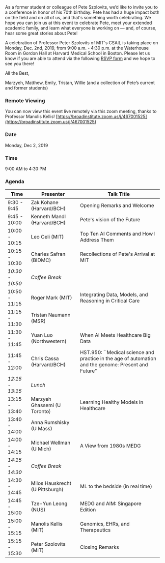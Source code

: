 As a former student or colleague of Pete Szolovits, we’d like to invite you to a conference in honor of his 70th birthday. Pete has had a huge impact both on the field and on all of us, and that's something worth celebrating. We hope you can join us at this event to celebrate Pete, meet your extended academic family, and learn what everyone is working on — and, of course, hear some great stories about Pete!

A celebration of Professor Peter Szolovits of MIT's CSAIL is taking place on Monday, Dec. 2nd, 2019, from 9:00 a.m. - 4:30 p.m. at the Waterhouse Room in Gordon Hall at Harvard Medical School in Boston. Please let us know if you are able to attend via the following [RSVP form](https://forms.gle/MpeNJVytMaZphyPv9) and we hope to see you there! 

All the Best,

Marzyeh, Matthew, Emily, Tristan, Willie
(and a collection of Pete’s current and former students)

### Remote Viewing
You can now view this event live remotely via this zoom meeting, thanks to Professor Manolis Kellis!
[https://broadinstitute.zoom.us/j/467001525](https://broadinstitute.zoom.us/j/467001525)

### Date
Monday, Dec 2, 2019
### Time
9:00 AM to 4:30 PM

### Agenda

Time            | Presenter | Talk Title
----------------|-----------|------------
9:30 - 9:45     | Zak Kohane (Harvard/BCH) | Opening Remarks and Welcome
9:45 - 10:00    | Kenneth Mandl (Harvard/BCH) | Pete's vision of the Future
10:00 - 10:15   | Leo Celi (MIT) | Top Ten AI Comments and How I Address Them
10:15 - 10:30   | Charles Safran (BIDMC) | Recollections of Pete's Arrival at MIT
_10:30 - 10:50_ | _Coffee Break_
10:50 - 11:15   | Roger Mark (MIT) | Integrating Data, Models, and Reasoning in Critical Care
11:15 - 11:30   | Tristan Naumann (MSR) |
11:30 - 11:45   | Yuan Luo (Northwestern) | When AI Meets Healthcare Big Data
11:45 - 12:00   | Chris Cassa (Harvard/BCH) | HST.950: ``Medical science and practice in the age of automation and the genome: Present and Future"
_12:15 - 13:15_ | _Lunch_
13:15 - 13:40   | Marzyeh Ghassemi (U Toronto) | Learning Healthy Models in Healthcare
13:40 - 14:00   | Anna Rumshisky (U Mass) | 
14:00 - 14:15   | Michael Wellman (U Mich) | A View from 1980s MEDG
_14:15 - 14:30_ | _Coffee Break_
14:30 - 14:45   | Milos Hauskrecht (U Pittsburgh) | ML to the bedside (in real time)
14:45 - 15:00   | Tze-Yun Leong (NUS) | MEDG and AIM: Singapore Edition
15:00 - 15:15   | Manolis Kellis (MIT) | Genomics, EHRs, and Therapeutics 
15:15 - 15:30   | Peter Szolovits (MIT) | Closing Remarks
